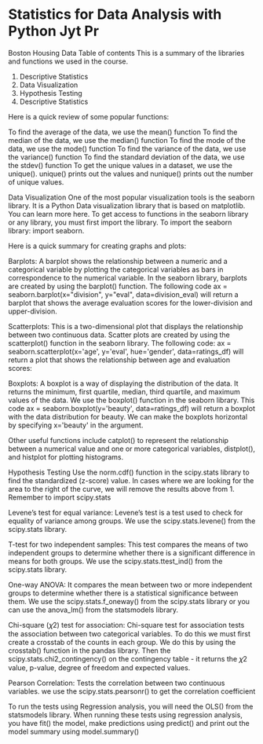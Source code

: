 # Statistics for Data Analysis with Python Jyt Pr
 Boston Housing Data
Table of contents
This is a summary of the libraries and functions we used in the course.

1. Descriptive Statistics
2. Data Visualization
3. Hypothesis Testing
4. Descriptive Statistics
   
Here is a quick review of some popular functions:

To find the average of the data, we use the mean() function
To find the median of the data, we use the median() function
To find the mode of the data, we use the mode() function
To find the variance of the data, we use the variance() function
To find the standard deviation of the data, we use the stdev() function
To get the unique values in a dataset, we use the unique(). unique() prints out the values and nunique() prints out the number of unique values.


Data Visualization
One of the most popular visualization tools is the seaborn library. It is a Python Data visualization library that is based on matplotlib. You can learn more here.
To get access to functions in the seaborn library or any library, you must first import the library. To import the seaborn library: import seaborn.

Here is a quick summary for creating graphs and plots:

Barplots: A barplot shows the relationship between a numeric and a categorical variable by plotting the categorical variables as bars in correspondence to the numerical variable. In the seaborn library, barplots are created by using the barplot() function. The following code ax = seaborn.barplot(x="division", y="eval", data=division_eval) will return a barplot that shows the average evaluation scores for the lower-division and upper-division.

Scatterplots: This is a two-dimensional plot that displays the relationship between two continuous data. Scatter plots are created by using the scatterplot() function in the seaborn library.
The following code: ax = seaborn.scatterplot(x='age', y='eval', hue='gender', data=ratings_df) will return a plot that shows the relationship between age and evaluation scores:

Boxplots: A boxplot is a way of displaying the distribution of the data. It returns the minimum, first quartile, median, third quartile, and maximum values of the data. We use the boxplot() function in the seaborn library. This code ax = seaborn.boxplot(y='beauty', data=ratings_df) will return a boxplot with the data distribution for beauty. We can make the boxplots horizontal by specifying x='beauty' in the argument.

Other useful functions include catplot() to represent the relationship between a numerical value and one or more categorical variables, distplot(), and histplot for plotting histograms.

Hypothesis Testing
Use the norm.cdf() function in the scipy.stats library to find the standardized (z-score) value. In cases where we are looking for the area to the right of the curve, we will remove the results above from 1. Remember to  import scipy.stats

Levene’s test for equal variance: Levene’s test is a test used to check for equality of variance among groups. We use the scipy.stats.levene() from the scipy.stats library.

T-test for two independent samples: This test compares the means of two independent groups to determine whether there is a significant difference in means for both groups. We use the scipy.stats.ttest_ind() from the scipy.stats library.

One-way ANOVA: It compares the mean between two or more independent groups to determine whether there is a statistical significance between them. We use the scipy.stats.f_oneway() from the scipy.stats library or you can use the anova_lm() from the statsmodels library.

Chi-square (𝜒2) test for association: Chi-square test for association tests the association between two categorical variables. To do this we must first create a crosstab of the counts in each group. We do this by using the crosstab() function in the pandas library. Then the scipy.stats.chi2_contingency() on the contingency table - it returns the 𝜒2 value, p-value, degree of freedom and expected values.

Pearson Correlation: Tests the correlation between two continuous variables. we use the scipy.stats.pearsonr() to get the correlation coefficient

To run the tests using Regression analysis, you will need the OLS() from the statsmodels library. When running these tests using regression analysis, you have fit() the model, make predictions using predict() and print out the model summary using model.summary()
